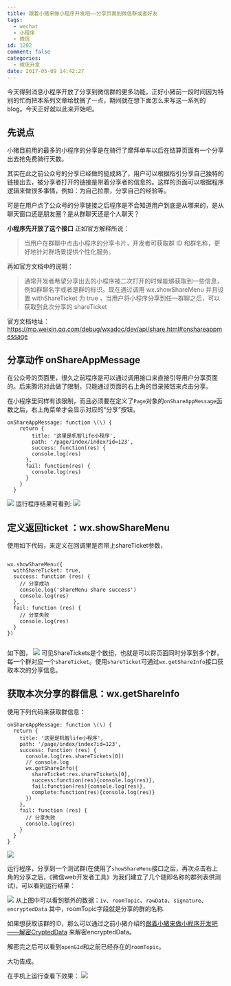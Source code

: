 ```yaml
---
title: 跟着小猪来做小程序开发吧——分享页面到微信群或者好友
tags:
  - wechat
  - 小程序
  - 微信
id: 1202
comment: false
categories:
  - 微信开发
date: 2017-05-09 14:42:27
---
```


今天得到消息小程序开放了分享到微信群的更多功能，正好小猪前一段时间因为特别的忙而把本系列文章给耽搁了一点，期间就在想下面怎么来写这一系列的blog。今天正好就以此来开始吧。

## 先说点

小猪目前用的最多的小程序的分享是在骑行了摩拜单车以后在结算页面有一个分享出去抢免费骑行天数。

其实在此之前公众号的分享已经做的挺成熟了，用户可以根据指引分享自己独特的链接出去，被分享者打开的链接是带着分享者的信息的。这样的页面可以根据程序逻辑来做很多事情，例如：为自己拉票，分享自己的经验等。

可是在用户点了公众号的分享链接之后程序是不会知道用户到底是从哪来的，是从聊天窗口还是朋友圈？是从群聊天还是个人聊天？

**小程序先开放了这个接口**
正如官方解释所说：

> 当用户在群聊中点击小程序的分享卡片，开发者可获取群 ID 和群名称，更好地针对群场景提供个性化服务。

再如官方文档中的说明：

> 通常开发者希望分享出去的小程序被二次打开的时候能够获取到一些信息，例如群聊名字或者是群的标识。现在通过调用 wx.showShareMenu 并且设置 withShareTicket 为 true ，当用户将小程序分享到任一群聊之后，可以获取到此次分享的 shareTicket

官方文档地址：https://mp.weixin.qq.com/debug/wxadoc/dev/api/share.html#onshareappmessage

## 分享动作 onShareAppMessage

在公众号的页面里，很久之前程序是可以通过调用接口来直接引导用户分享页面的。后来腾讯对此做了限制，只能通过页面的右上角的目录按钮来点击分享。

在小程序里同样有该限制，而且必须要在定义了`Page`对象的`onShareAppMessage`函数之后，右上角菜单才会显示对应的“分享”按钮。
```
onShareAppMessage: function \(\) {
    return {
        title: '这里是机智life小程序',
        path: '/page/index/index?id=123',
        success: function(res) {
        console.log(res)
      },
      fail: function(res) {
        console.log(res)
      }
    }
  }
 ```

![](http://wx3.sinaimg.cn/mw690/88e12591gy1ffeybcyfygj21kw0vowl5.jpg)
运行程序结果可看到:
![](http://wx1.sinaimg.cn/mw690/88e12591gy1ffeybegcu9j21kw0vojyb.jpg)

## 定义返回ticket ：wx.showShareMenu

使用如下代码，来定义在回调里是否带上shareTicket参数，

```  

wx.showShareMenu({
  withShareTicket: true,
  success: function (res) {
    // 分享成功
    console.log('shareMenu share success')
    console.log(res)
  },
  fail: function (res) {
    // 分享失败
    console.log(res)
  }
})


```

如下图，
![](http://wx2.sinaimg.cn/mw690/88e12591gy1ffeybgsgz5j21kw0vogtg.jpg)
可见ShareTickets是个数组，也就是可以将页面同时分享到多个群，每一个群对应一个`shareTicket`。使用`shareTicket`可通过`wx.getShareInfo`接口获取本次的分享信息。

## 获取本次分享的群信息：wx.getShareInfo

使用下列代码来获取群信息：

```
onShareAppMessage: function \(\) {
  return {
    title: '这里是机智life小程序',
    path: '/page/index/index?id=123',
    success: function (res) {
      console.log(res.shareTickets[0])
      // console.log
      wx.getShareInfo({
        shareTicket:res.shareTickets[0],
        success:function(res){console.log(res)},
        fail:function(res){console.log(res)},
        complete:function(res){console.log(res)}
      })
    },
    fail: function (res) {
      // 分享失败
      console.log(res)
    }
  }
}
```

![](http://wx2.sinaimg.cn/mw690/88e12591gy1ffeybj2s55j21kw0von5m.jpg)

运行程序，分享到一个测试群(在使用了`showShareMenu`接口之后，再次点击右上角的分享之后，《微信web开发者工具》为我们建立了几个随即名称的群列表供测试)，可以看到运行结果：

![](http://wx1.sinaimg.cn/mw690/88e12591gy1ffeybhzusaj21kw0vok2a.jpg)
从上图中可以看到额外的数据：`iv`、`roomTopic`、`rawData`、`signature`、`encryptedData` 其中，roomTopic字段就是分享的群的名称.

如果想获取该群的ID，那么可以通过之前小猪介绍的[跟着小猪来做小程序开发吧——解密CryptedData](http://www.smallerpig.com/1186.html) 来解密encryptedData。

解密完之后可以看到`openGId`和之前已经存在的`roomTopic`。

大功告成。

在手机上运行查看下效果：
![](http://wx1.sinaimg.cn/mw690/88e12591gy1fff3slxctoj20jz0zkq45.jpg)